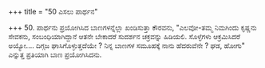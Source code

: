 +++
title = "50 ಎಸಲು ಪಾರ್ಥನ"

+++
50. ಪಾರ್ಥನು ಪ್ರಯೋಗಿಸಿದ ಬಾಣಗಳನ್ನೆಲ್ಲಾ ಖಂಡಿಸುತ್ತಾ ಕೌರವನು, "ಎಲವೋ-ತಮ್ಮ ನಿಮಗಿಂದು ಕೃಷ್ಣನು ಸೇವಕನು, ಸಂಬಂಧಿಯಾಗಿದ್ದಾನೆ ಆತನೇ ಬೇಕಾದರೆ ಸುದರ್ಶನ ಚಕ್ರವನ್ನು ಹಿಡಿಯಲಿ. ಸೊಳ್ಳೆಗಳು ಆಕ್ರಮಿಸಿದರೆ ಅಯ್ಯೋ.... ದಿಗ್ಗಜ ಘಾಸಿಗೊಳ್ಳುತ್ತದೆಯೇ ? ನಿನ್ನ ಬಾಣಗಳ ಸಮೂಹಕ್ಕೆ ನಾನು ಹೆದರುವೆನೇ ? ಘಡ, ಹೋಗು" ಎನ್ನುತ್ತ ಪ್ರತಿಯಾಗಿ ಬಾಣ ಪ್ರಯೋಗಿಸಿದನು.